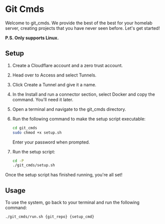 # Git Cmds

Welcome to git_cmds. We provide the best of the best for your homelab server, creating projects that you have never seen before. Let's get started!

**P.S. Only supports Linux.**

## Setup

1. Create a Cloudflare account and a zero trust account.
2. Head over to Access and select Tunnels.
3. Click Create a Tunnel and give it a name.
4. In the Install and run a connector section, select Docker and copy the command. You'll need it later.
5. Open a terminal and navigate to the git_cmds directory.
6. Run the following command to make the setup script executable:

    ```bash
    cd git_cmds
    sudo chmod +x setup.sh
    ```

    Enter your password when prompted.

7. Run the setup script:

    ```bash
    cd -P
    ./git_cmds/setup.sh
    ```

Once the setup script has finished running, you're all set!

## Usage

To use the system, go back to your terminal and run the following command:

```bash
./git_cmds/run.sh {git_repo} {setup_cmd}